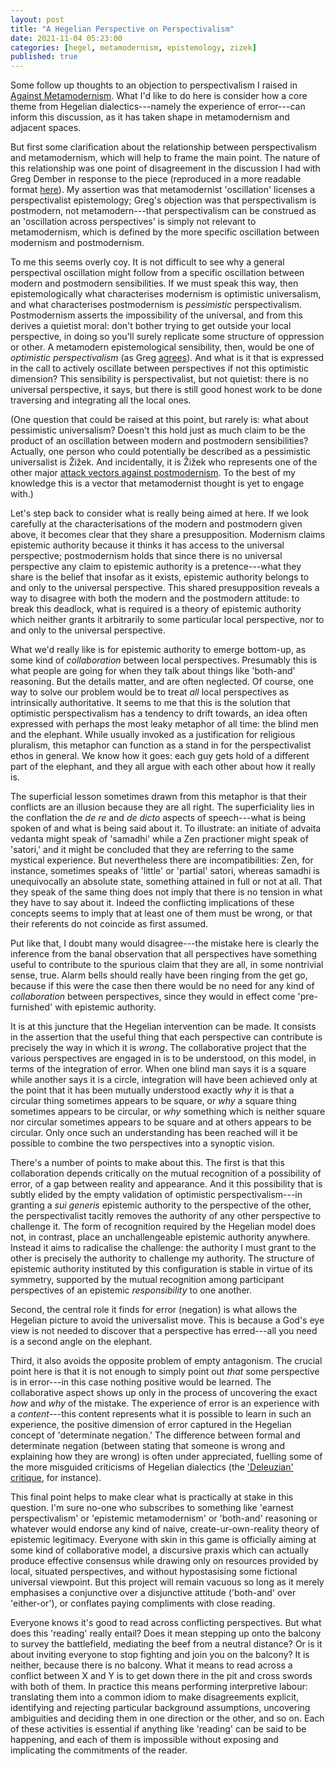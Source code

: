 ```yaml
---
layout: post
title: "A Hegelian Perspective on Perspectivalism"
date: 2021-11-04 05:23:00
categories: [hegel, metamodernism, epistemology, zizek]
published: true
---
```


Some follow up thoughts to an objection to perspectivalism I raised in [Against Metamodernism](https://samuelludford.medium.com/against-metamodernism-51be3cbbe751). What I'd like to do here is consider how a core theme from Hegelian dialectics---namely the experience of error---can inform this discussion, as it has taken shape in metamodernism and adjacent spaces.

<!--more-->

But first some clarification about the relationship between perspectivalism and metamodernism, which will help to frame the main point. The nature of this relationship was one point of disagreement in the discussion I had with Greg Dember in response to the piece (reproduced in a more readable format [here](https://systems-souls-society.com/is-oscillation-the-heart-of-metamodernism-if-not-does-it-have-a-heart/)). My assertion was that metamodernist 'oscillation' licenses a perspectivalist epistemology; Greg's objection was that perspectivalism is postmodern, not metamodern---that perspectivalism can be construed as an 'oscillation across perspectives' is simply not relevant to metamodernism, which is defined by the more specific oscillation between modernism and postmodernism.

To me this seems overly coy. It is not difficult to see why a general perspectival oscillation might follow from a specific oscillation between modern and postmodern sensibilities. If we must speak this way, then epistemologically what characterises modernism is optimistic universalism, and what characterises postmodernism is _pessimistic_ perspectivalism. Postmodernism asserts the impossibility of the universal, and from this derives a quietist moral: don't bother trying to get outside your local perspective, in doing so you'll surely replicate some structure of oppression or other. A metamodern epistemological sensibility, then, would be one of _optimistic perspectivalism_ (as Greg [agrees](https://thesideview.co/journal/what-is-metamodernism-and-why-does-it-matter/)). And what is it that is expressed in the call to actively oscillate between perspectives if not this optimistic dimension? This sensibility is perspectivalist, but not quietist: there is no universal perspective, it says, but there is still good honest work to be done traversing and integrating all the local ones.

(One question that could be raised at this point, but rarely is: what about pessimistic universalism? Doesn't this hold just as much claim to be the product of an oscillation between modern and postmodern sensibilities? Actually, one person who could potentially be described as a pessimistic universalist is Žižek. And incidentally, it is Žižek who represents one of the other major [attack vectors against postmodernism]({{site.baseurl}}/2021/08/23/zizek-poststructuralism.html). To the best of my knowledge this is a vector that metamodernist thought is yet to engage with.)

Let's step back to consider what is really being aimed at here. If we look carefully at the characterisations of the modern and postmodern given above, it becomes clear that they share a presupposition. Modernism claims epistemic authority because it thinks it has access to the universal perspective; postmodernism holds that since there is no universal perspective any claim to epistemic authority is a pretence---what they share is the belief that insofar as it exists, epistemic authority belongs to and only to the universal perspective. This shared presupposition reveals a way to disagree with both the modern and the postmodern attitude: to break this deadlock, what is required is a theory of epistemic authority which neither grants it arbitrarily to some particular local perspective, nor to and only to the universal perspective.

What we'd really like is for epistemic authority to emerge bottom-up, as some kind of _collaboration_ between local perspectives. Presumably this is what people are going for when they talk about things like 'both-and' reasoning. But the details matter, and are often neglected. Of course, one way to solve our problem would be to treat _all_ local perspectives as intrinsically authoritative. It seems to me that this is the solution that optimistic perspectivalism has a tendency to drift towards, an idea often expressed with perhaps the most leaky metaphor of all time: the blind men and the elephant. While usually invoked as a justification for religious pluralism, this metaphor can function as a stand in for the perspectivalist ethos in general. We know how it goes: each guy gets hold of a different part of the elephant, and they all argue with each other about how it really is.

The superficial lesson sometimes drawn from this metaphor is that their conflicts are an illusion because they are all right. The superficiality lies in the conflation the _de re_ and _de dicto_ aspects of speech---what is being spoken of and what is being said about it. To illustrate: an initiate of advaita vedanta might speak of 'samadhi' while a Zen practioner might speak of 'satori,' and it might be concluded that they are referring to the same mystical experience. But nevertheless there are incompatibilities: Zen, for instance, sometimes speaks of 'little' or 'partial' satori, whereas samadhi is unequivocally an absolute state, something attained in full or not at all. That they speak of the same thing does not imply that there is no tension in what they have to say about it. Indeed the conflicting implications of these concepts seems to imply that at least one of them must be wrong, or that their referents do not coincide as first assumed.

Put like that, I doubt many would disagree---the mistake here is clearly the inference from the banal observation that all perspectives have something useful to contribute to the spurious claim that they are all, in some nontrivial sense, true. Alarm bells should really have been ringing from the get go, because if this were the case then there would be no need for any kind of _collaboration_ between perspectives, since they would in effect come 'pre-furnished' with epistemic authority.

It is at this juncture that the Hegelian intervention can be made. It consists in the assertion that the useful thing that each perspective can contribute is precisely the way in which it is _wrong_. The collaborative project that the various perspectives are engaged in is to be understood, on this model, in terms of the integration of error. When one blind man says it is a square while another says it is a circle, integration will have been achieved only at the point that it has been mutually understood exactly _why_ it is that a circular thing sometimes appears to be square, or _why_ a square thing sometimes appears to be circular, or _why_ something which is neither square nor circular sometimes appears to be square and at others appears to be circular. Only once such an understanding has been reached will it be possible to combine the two perspectives into a synoptic vision.

There's a number of points to make about this. The first is that this collaboration depends critically on the mutual recognition of a possibility of error, of a gap between reality and appearance. And it this possibility that is subtly elided by the empty validation of optimistic perspectivalism---in granting a _sui generis_ epistemic authority to the perspective of the other, the perspectivalist tacitly removes the authority of any other perspective to challenge it. The form of recognition required by the Hegelian model does not, in contrast, place an unchallengeable epistemic authority anywhere. Instead it aims to radicalise the challenge: the authority I must grant to the other is precisely the authority to challenge my authority. The structure of epistemic authority instituted by this configuration is stable in virtue of its symmetry, supported by the mutual recognition among participant perspectives of an epistemic _responsibility_ to one another.

Second, the central role it finds for error (negation) is what allows the Hegelian picture to avoid the universalist move. This is because a God's eye view is not needed to discover that a perspective has erred---all you need is a second angle on the elephant.

Third, it also avoids the opposite problem of empty antagonism. The crucial point here is that it is not enough to simply point out _that_ some perspective is in error---in this case nothing positive would be learned. The collaborative aspect shows up only in the process of uncovering the exact _how_ and _why_ of the mistake. The experience of error is an experience with a _content_---this content represents what it is possible to learn in such an experience, the positive dimension of error captured in the Hegelian concept of 'determinate negation.' The difference between formal and determinate negation (between stating that someone is wrong and explaining how they are wrong) is often under appreciated, fuelling some of the more misguided criticisms of Hegelian dialectics (the ['Deleuzian' critique](({{site.baseurl}}/2021/07/04/deleuze-hegel.html)), for instance).

This final point helps to make clear what is practically at stake in this question. I'm sure no-one who subscribes to something like 'earnest perspectivalism' or 'epistemic metamodernism' or 'both-and' reasoning or whatever would endorse any kind of naive, create-ur-own-reality theory of epistemic legitimacy. Everyone with skin in this game is officially aiming at some kind of collaborative model, a discursive praxis which can actually produce effective consensus while drawing only on resources provided by local, situated perspectives, and without hypostasising some fictional universal viewpoint. But this project will remain vacuous so long as it merely emphasises a conjunctive over a disjunctive attitude ('both-and' over 'either-or'), or conflates paying compliments with close reading.

Everyone knows it's good to read across conflicting perspectives. But what does this 'reading' really entail? Does it mean stepping up onto the balcony to survey the battlefield, mediating the beef from a neutral distance? Or is it about inviting everyone to stop fighting and join you on the balcony? It is neither, because there is no balcony. What it means to read across a conflict between X and Y is to get down there in the pit and cross swords with both of them. In practice this means performing interpretive labour: translating them into a common idiom to make disagreements explicit, identifying and rejecting particular background assumptions, uncovering ambiguities and deciding them in one direction or the other, and so on. Each of these activities is essential if anything like 'reading' can be said to be happening, and each of them is impossible without exposing and implicating the commitments of the reader.
